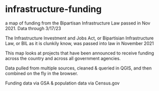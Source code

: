 # infrastructure-funding

a map of funding from the Bipartisan Infrastructure Law passed in Nov 2021. Data through 3/17/23

The Infrastructure Investment and Jobs Act, or Bipartisian
Infrastructure Law, or BIL as it is clunkily know, was passed into
law in November 2021

This map looks at projects that have been announced to receive
funding across the country and across all government agencies.

Data pulled from multiple sources, cleaned & queried in QGIS, and then
          combined on the fly in the browser.

Funding data via GSA & population data via Census.gov